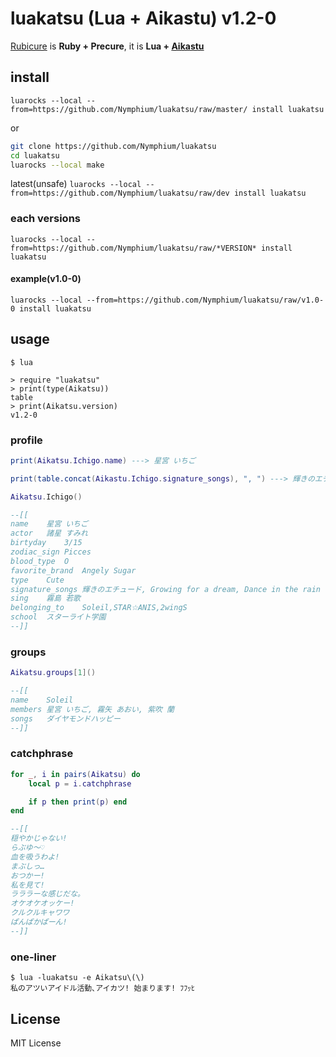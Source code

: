 # luakatsu (Lua + Aikastu) v1.2-0
[Rubicure](https://github.com/sue445/rubicure) is **Ruby + Precure**, it is **Lua + [Aikastu](http://aikatsu.wikia.com/wiki/Aikatsu_Wiki)**

## install
`luarocks --local --from=https://github.com/Nymphium/luakatsu/raw/master/ install luakatsu`

or

```sh
git clone https://github.com/Nymphium/luakatsu
cd luakatsu
luarocks --local make
```

latest(unsafe)
`luarocks --local --from=https://github.com/Nymphium/luakatsu/raw/dev install luakatsu`

### each versions
`luarocks --local --from=https://github.com/Nymphium/luakatsu/raw/*VERSION* install luakatsu`

#### example(v1.0-0)

`luarocks --local --from=https://github.com/Nymphium/luakatsu/raw/v1.0-0 install luakatsu`


## usage
```
$ lua

> require "luakatsu"
> print(type(Aikatsu))
table
> print(Aikatsu.version)
v1.2-0
```

### profile

```lua
print(Aikatsu.Ichigo.name) ---> 星宮 いちご

print(table.concat(Aikastu.Ichigo.signature_songs), ", ") ---> 輝きのエチュード, Growing for a dream, Dance in the rain

Aikatsu.Ichigo()

--[[
name	星宮 いちご
actor	諸星 すみれ
birtyday	3/15
zodiac_sign	Picces
blood_type	O
favorite_brand	Angely Sugar
type	Cute
signature_songs	輝きのエチュード, Growing for a dream, Dance in the rain
sing	霧島 若歌
belonging_to	Soleil,STAR☆ANIS,2wingS
school	スターライト学園
--]]

```

### groups
```lua
Aikatsu.groups[1]()

--[[
name	Soleil
members	星宮 いちご, 霧矢 あおい, 紫吹 蘭
songs	ダイヤモンドハッピー
--]]
```

### catchphrase
```lua
for _, i in pairs(Aikatsu) do
	local p = i.catchphrase

	if p then print(p) end
end

--[[
穏やかじゃない!
らぶゆ〜♡
血を吸うわよ!
まぶしっ…
おつかー!
私を見て!
ラララーな感じだな｡
オケオケオッケー!
クルクルキャワワ
ぱんぱかぱーん!
--]]
```


### one-liner
```
$ lua -luakatsu -e Aikatsu\(\)
私のアツいアイドル活動､アイカツ! 始まります! ﾌﾌｯﾋ
```


## License
MIT License

